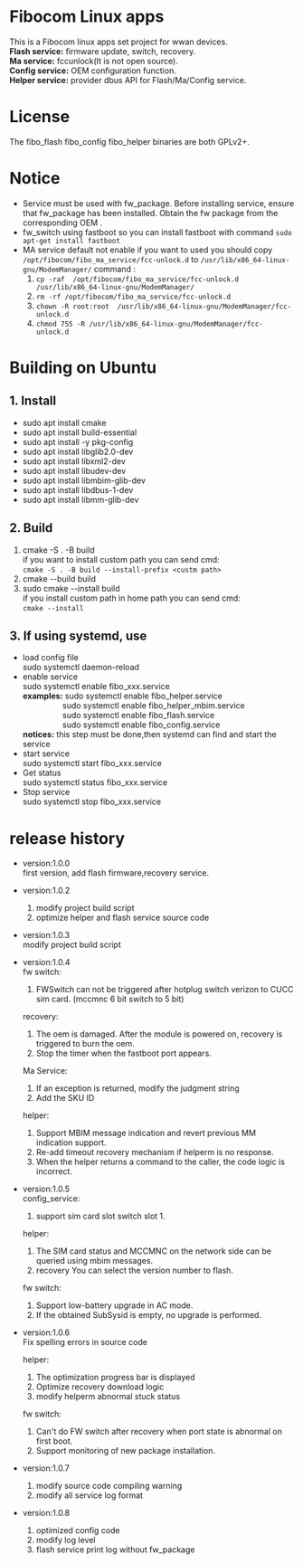 # Fibocom Linux apps
This is a Fibocom linux apps set project for wwan devices.<br>
  **Flash service:** firmware update, switch, recovery.<br>
  **Ma service:** fccunlock(It is not open source).<br>
  **Config service:** OEM configuration function.<br>
  **Helper service:** provider dbus API for Flash/Ma/Config service.<br>

# License
The fibo_flash fibo_config  fibo_helper binaries are both GPLv2+.<br>

# Notice
  - Service must be used with fw_package. Before installing service, ensure that fw_package has been installed. Obtain the fw package from the corresponding OEM .<br>
  - fw_switch using fastboot so you can install fastboot with command `sudo apt-get install fastboot`<br>
  - MA service default not enable if you want to used you should copy `/opt/fibocom/fibo_ma_service/fcc-unlock.d` to `/usr/lib/x86_64-linux-gnu/ModemManager/` command :
    1. `cp -raf  /opt/fibocom/fibo_ma_service/fcc-unlock.d  /usr/lib/x86_64-linux-gnu/ModemManager/`
    2. `rm -rf /opt/fibocom/fibo_ma_service/fcc-unlock.d`
    3. `chown -R root:root  /usr/lib/x86_64-linux-gnu/ModemManager/fcc-unlock.d`
    4. `chmod 755 -R /usr/lib/x86_64-linux-gnu/ModemManager/fcc-unlock.d`

# Building on Ubuntu

## 1. Install

- sudo apt install cmake<br>
- sudo apt install build-essential<br>
- sudo apt install -y pkg-config<br>
- sudo apt install libglib2.0-dev<br>
- sudo apt install libxml2-dev<br>
- sudo apt install libudev-dev<br>
- sudo apt install libmbim-glib-dev<br>
- sudo apt install libdbus-1-dev<br>
- sudo apt install libmm-glib-dev<br>

## 2. Build
1. cmake -S . -B build<br>
  if you want to install custom path you can send cmd:<br>
    `cmake -S . -B build --install-prefix <custm path>` <br>
2. cmake --build build<br>
3. sudo cmake --install build<br>
  if you install custom path in home path you can send cmd:<br>
    `cmake --install`<br>

## 3. If using systemd, use
- load config file<br>
  sudo systemctl daemon-reload
- enable service<br>
  sudo systemctl enable fibo_xxx.service<br>
  **examples:** sudo systemctl enable fibo_helper.service<br>
&emsp;&emsp;&emsp;&emsp;&emsp;sudo systemctl enable fibo_helper_mbim.service<br>
&emsp;&emsp;&emsp;&emsp;&emsp;sudo systemctl enable fibo_flash.service<br>
&emsp;&emsp;&emsp;&emsp;&emsp;sudo systemctl enable fibo_config.service<br>
**notices:** this step must be done,then systemd can find and start the service<br>
- start service<br>
	sudo systemctl start fibo_xxx.service<br>
- Get status<br>
	sudo systemctl status fibo_xxx.service<br>
- Stop service<br>
	sudo systemctl stop fibo_xxx.service<br>

# release history
- version:1.0.0<br>
  first version, add  flash firmware,recovery  service.<br>
- version:1.0.2<br>
  1. modify project build script<br>
  2. optimize helper and flash service source code<br>
- version:1.0.3<br>
  modify project build script<br>
- version:1.0.4<br>
  fw switch:<br>
  1. FWSwitch can not be triggered after hotplug switch verizon to CUCC sim card. (mccmnc 6 bit switch to 5 bit) <br>

  recovery: <br>
  1. The oem is damaged. After the module is powered on, recovery is triggered to burn the oem.<br>
  2. Stop the timer when the fastboot port appears.<br>

  Ma Service:<br>
  1. If an exception is returned, modify the judgment string<br>
  2. Add the SKU ID<br>

  helper:<br>
  1. Support MBIM message indication and revert previous MM indication support.<br>
  2. Re-add timeout recovery mechanism if helperm is no response.<br>
  3. When the helper returns a command to the caller, the code logic is incorrect.<br>
- version:1.0.5<br>
  config_service:<br>
  1. support sim card slot switch slot 1.<br>
  
  helper:<br>
  1. The SIM card status and MCCMNC on the network side can be queried using mbim messages.<br>
  2. recovery You can select the version number to flash.<br>

  fw switch:<br>
  1. Support low-battery upgrade in AC mode.<br>
  2. If the obtained SubSysid is empty, no upgrade is performed.<br>

- version:1.0.6<br>
  Fix spelling errors in source code<br>
  
  helper:<br>
  1. The optimization progress bar is displayed<br>
  2. Optimize recovery download logic<br>
  3. modify helperm abnormal stuck status<br>
 
  fw switch:<br>
  1. Can't do FW switch after recovery when port state is abnormal on first boot.<br>
  2. Support monitoring of new package installation.<br>

- version:1.0.7<br>
  1. modify source code compiling warning<br>
  2. modify all service log format<br>

- version:1.0.8<br>
  1. optimized config code<br>
  2. modify log level<br>
  3. flash service print log without fw_package<br>
